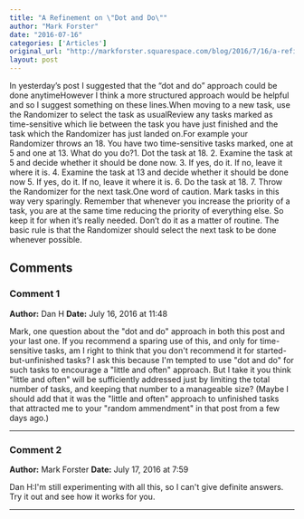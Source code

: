 ```yaml
---
title: "A Refinement on \"Dot and Do\""
author: "Mark Forster"
date: "2016-07-16"
categories: ['Articles']
original_url: "http://markforster.squarespace.com/blog/2016/7/16/a-refinement-on-dot-and-do.html"
layout: post
---
```


In yesterday’s post I suggested that the “dot and do” approach could be done anytimeHowever I think a more structured approach would be helpful and so I suggest something on these lines.When moving to a new task, use the Randomizer to select the task as usualReview any tasks marked as time-sensitive which lie between the task you have just finished and the task which the Randomizer has just landed on.For example your Randomizer throws an 18. You have two time-sensitive tasks marked, one at 5 and one at 13. What do you do?1. Dot the task at 18.
2. Examine the task at 5 and decide whether it should be done now.
3. If yes, do it. If no, leave it where it is.
4. Examine the task at 13 and decide whether it should be done now
5. If yes, do it. If no, leave it where it is.
6. Do the task at 18.
7. Throw the Randomizer for the next task.One word of caution. Mark tasks in this way very sparingly. Remember that whenever you increase the priority of a task, you are at the same time reducing the priority of everything else. So keep it for when it’s really needed. Don’t do it as a matter of routine. The basic rule is that the Randomizer should select the next task to be done whenever possible.

## Comments

### Comment 1
**Author:** Dan H
**Date:** July 16, 2016 at 11:48

Mark, one question about the "dot and do" approach in both this post and your last one. If you recommend a sparing use of this, and only for time-sensitive tasks, am I right to think that you don't recommend it for started-but-unfinished tasks? I ask this because I'm tempted to use "dot and do" for such tasks to encourage a "little and often" approach. But I take it you think "little and often" will be sufficiently addressed just by limiting the total number of tasks, and keeping that number to a manageable size? (Maybe I should add that it was the "little and often" approach to unfinished tasks that attracted me to your "random ammendment" in that post from a few days ago.)

---

### Comment 2
**Author:** Mark Forster
**Date:** July 17, 2016 at 7:59

Dan H:I'm still experimenting with all this, so I can't give definite answers. Try it out and see how it works for you.

---

